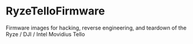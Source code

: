 # RyzeTelloFirmware
Firmware images for hacking, reverse engineering, and teardown of the Ryze / DJI / Intel Movidius Tello
